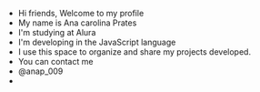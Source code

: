 - Hi friends, Welcome to my profile
- My name is Ana carolina Prates 
- I'm studying at Alura
- I'm developing in the JavaScript language
- I use this space to organize and share my projects developed.
- You can contact me 
- @anap_009
- 
